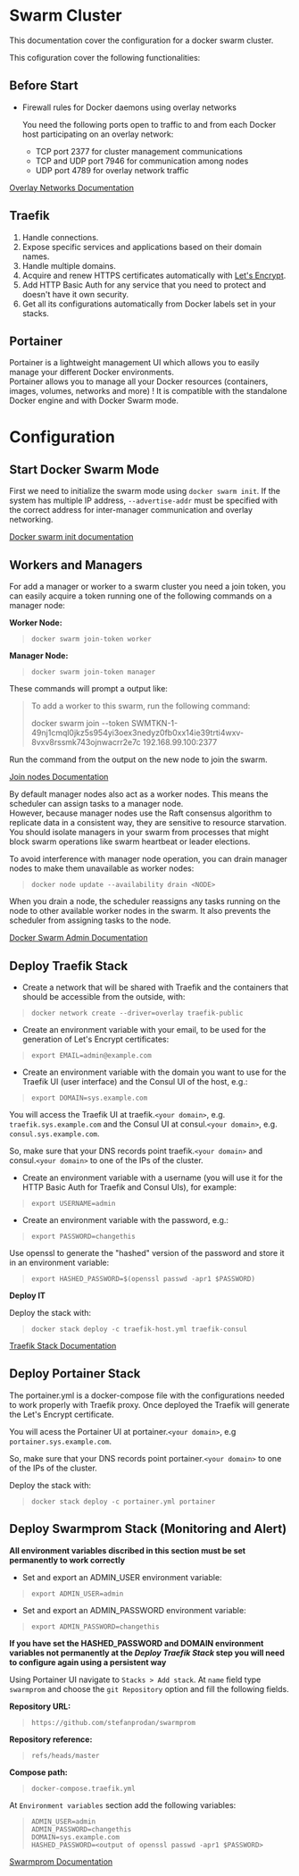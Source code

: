 # Swarm Cluster

This documentation cover the configuration for a docker swarm cluster.

This cofiguration cover the following functionalities:

## Before Start

* Firewall rules for Docker daemons using overlay networks

    You need the following ports open to traffic to and from each Docker host participating on an overlay network:

    * TCP port 2377 for cluster management communications
    * TCP and UDP port 7946 for communication among nodes
    * UDP port 4789 for overlay network traffic

[Overlay Networks Documentation](https://docs.docker.com/network/overlay/)

## Traefik

1) Handle connections.
2) Expose specific services and applications based on their domain names.
3) Handle multiple domains.
4) Acquire and renew HTTPS certificates automatically with [Let's Encrypt](https://letsencrypt.org/).
5) Add HTTP Basic Auth for any service that you need to protect and doesn't have it own security.
6) Get all its configurations automatically from Docker labels set in your stacks.

## Portainer

Portainer is a lightweight management UI which allows you to easily manage your different Docker environments.  
Portainer allows you to manage all your Docker resources (containers, images, volumes, networks and more) ! It is compatible with the standalone Docker engine and with Docker Swarm mode.

# Configuration

## Start Docker Swarm Mode

First we need to initialize the swarm mode using `docker swarm init`. If the system has multiple IP address, `--advertise-addr` must be specified with the correct address for inter-manager communication and overlay networking.

[Docker swarm init documentation](https://docs.docker.com/engine/reference/commandline/swarm_init/)

## Workers and Managers

For add a manager or worker to a swarm cluster you need a join token, you can easily acquire a token running one of the following commands on a manager node:

**Worker Node:** 
>`docker swarm join-token worker`  

**Manager Node:** 
>`docker swarm join-token manager`

These commands will prompt a output like:

> To add a worker to this swarm, run the following command:
>
> docker swarm join --token SWMTKN-1-49nj1cmql0jkz5s954yi3oex3nedyz0fb0xx14ie39trti4wxv-8vxv8rssmk743ojnwacrr2e7c 192.168.99.100:2377

Run the command from the output on the new node to join the swarm.  

[Join nodes Documentation](https://docs.docker.com/engine/swarm/join-nodes)

By default manager nodes also act as a worker nodes. This means the scheduler can assign tasks to a manager node.  
However, because manager nodes use the Raft consensus algorithm to replicate data in a consistent way, they are sensitive to resource starvation. You should isolate managers in your swarm from processes that might block swarm operations like swarm heartbeat or leader elections.

To avoid interference with manager node operation, you can drain manager nodes to make them unavailable as worker nodes:

>`docker node update --availability drain <NODE>`

When you drain a node, the scheduler reassigns any tasks running on the node to other available worker nodes in the swarm. It also prevents the scheduler from assigning tasks to the node.

[Docker Swarm Admin Documentation](https://docs.docker.com/engine/swarm/admin_guide/)

## Deploy Traefik Stack

* Create a network that will be shared with Traefik and the containers that should be accessible from the outside, with:

>`docker network create --driver=overlay traefik-public`

* Create an environment variable with your email, to be used for the generation of Let's Encrypt certificates:

> `export EMAIL=admin@example.com`

* Create an environment variable with the domain you want to use for the Traefik UI (user interface) and the Consul UI of the host, e.g.:

>`export DOMAIN=sys.example.com`

You will access the Traefik UI at traefik.`<your domain>`, e.g. `traefik.sys.example.com` and the Consul UI at consul.`<your domain>`, e.g. `consul.sys.example.com`.

So, make sure that your DNS records point traefik.`<your domain>` and consul.`<your domain>` to one of the IPs of the cluster.

* Create an environment variable with a username (you will use it for the HTTP Basic Auth for Traefik and Consul UIs), for example:

>`export USERNAME=admin`

* Create an environment variable with the password, e.g.:

>`export PASSWORD=changethis`

Use openssl to generate the "hashed" version of the password and store it in an environment variable:

>`export HASHED_PASSWORD=$(openssl passwd -apr1 $PASSWORD)`

**Deploy IT**

Deploy the stack with:
>`docker stack deploy -c traefik-host.yml traefik-consul`

[Traefik Stack Documentation](https://github.com/tiangolo/blog-posts/tree/master/docker-swarm-mode-and-distributed-traefik-proxy-with-https)


## Deploy Portainer Stack

The portainer.yml is a docker-compose file with the configurations needed to work properly with Traefik proxy. Once deployed the Traefik will generate the Let's Encrypt certificate.

You will acess the Portainer UI at portainer.`<your domain>`, e.g `portainer.sys.example.com`.

So, make sure that your DNS records point portainer.`<your domain>` to one of the IPs of the cluster.

Deploy the stack with:
>`docker stack deploy -c portainer.yml portainer`

## Deploy Swarmprom Stack (Monitoring and Alert)

**All environment variables discribed in this section must be set permanently to work correctly**

* Set and export an ADMIN_USER environment variable:

>`export ADMIN_USER=admin`

* Set and export an ADMIN_PASSWORD environment variable:

>`export ADMIN_PASSWORD=changethis`

**If you have set the HASHED_PASSWORD and DOMAIN environment variables not permanently at the *Deploy Traefik Stack* step you will need to configure again using a persistent way**

Using Portainer UI navigate to `Stacks > Add stack`. At `name` field type `swarmprom` and choose the `git Repository` option and fill the following fields.

**Repository URL:**
>`https://github.com/stefanprodan/swarmprom`

**Repository reference:**
>`refs/heads/master`

**Compose path:**
>`docker-compose.traefik.yml`

At `Environment variables` section add the following variables:

>`ADMIN_USER=admin`  
`ADMIN_PASSWORD=changethis`  
`DOMAIN=sys.example.com`  
`HASHED_PASSWORD=<output of openssl passwd -apr1 $PASSWORD>`

[Swarmprom Documentation](https://github.com/stefanprodan/swarmprom)